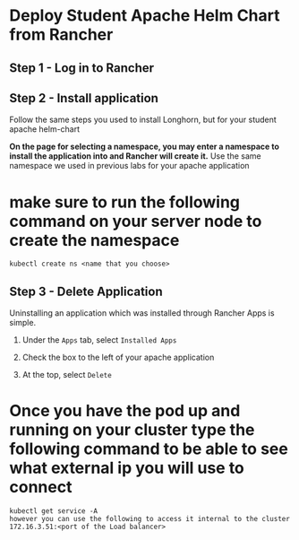 # Deploy Student Apache Helm Chart from Rancher

## Step 1 - Log in to Rancher

## Step 2 - Install application

Follow the same steps you used to install Longhorn, but for your student apache helm-chart

**On the page for selecting a namespace, you may enter a namespace to install the application into and Rancher will create it.** Use the same namespace we used in previous labs for your apache application

# make sure to run the following command on your server node to create the namespace
```
kubectl create ns <name that you choose>
```

## Step 3 - Delete Application

Uninstalling an application which was installed through Rancher Apps is simple.

1. Under the `Apps` tab, select `Installed Apps`

2. Check the box to the left of your apache application

3. At the top, select `Delete`

# Once you have the pod up and running on your cluster type the following command to be able to see what external ip you will use to connect
```
kubectl get service -A
however you can use the following to access it internal to the cluster
172.16.3.51:<port of the Load balancer>
```